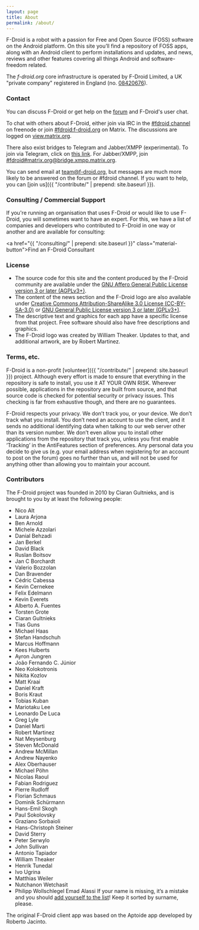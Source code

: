 ```yaml
---
layout: page
title: About
permalink: /about/
---
```


F-Droid is a robot with a passion for Free and Open Source (FOSS) software on the Android platform. On this site you’ll find a repository of FOSS apps, along with an Android client to perform installations and updates, and news, reviews and other features covering all things Android and software-freedom related.

The _f-droid.org_ core infrastructure is operated by F-Droid Limited, a UK "private company" registered in England (no. [08420676](https://beta.companieshouse.gov.uk/company/08420676)).

### Contact

You can discuss F-Droid or get help on the
[forum](https://forum.f-droid.org) and F-Droid's user chat.

To chat with others about F-Droid, either join via IRC in the
[#fdroid channel](https://webchat.freenode.net/?channels=%23fdroid) on
freenode or join [#fdroid:f-droid.org](https://matrix.to/#/#fdroid:f-droid.org) on Matrix.
The discussions are logged on
[view.matrix.org](https://view.matrix.org/alias/%23fdroid:f-droid.org).

There also exist bridges to Telegram and Jabber/XMPP (experimental).
To join via Telegram, click on [this link](https://matrix.f-droid.org/fdroid/telegram/).
For Jabber/XMPP,
join [#fdroid#matrix.org@bridge.xmpp.matrix.org](xmpp:#fdroid#matrix.org@bridge.xmpp.matrix.org?join).

You can send email at
[team@f-droid.org](mailto:team@f-droid.org), but messages are much
more likely to be answered on the forum or #fdroid channel. If you
want to help, you can [join us]({{ "/contribute/" | prepend:
site.baseurl }}).

### Consulting / Commercial Support

If you're running an organisation that uses F-Droid or would like to use F-Droid, you will sometimes want to have an expert. For this, we have a list of companies and developers who contributed to F-Droid in one way or another and are available for consulting:

<a href="{{ "/consulting/" | prepend: site.baseurl }}" class="material-button">Find an F-Droid Consultant</a>

### License

* The source code for this site and the content produced by the F-Droid community are available under the [GNU Affero General Public License version 3 or later (AGPLv3+)](https://www.gnu.org/licenses/agpl-3.0.html).
* The content of the news section and the F-Droid logo are also available under [Creative Commons Attribution-ShareAlike 3.0 License (CC-BY-SA-3.0)](http://creativecommons.org/licenses/by-sa/3.0/) or [GNU General Public License version 3 or later (GPLv3+)](https://www.gnu.org/licenses/gpl-3.0.html).
* The descriptive text and graphics for each app have a specific license from that project.  Free software should also have free descriptions and graphics.
* The F-Droid logo was created by William Theaker. Updates to that, and additional artwork, are by Robert Martinez.


### Terms, etc.

F-Droid is a non-profit [volunteer]({{ "/contribute/" | prepend: site.baseurl }}) project. Although every effort is made to ensure that everything in the repository is safe to install, you use it AT YOUR OWN RISK. Wherever possible, applications in the repository are built from source, and that source code is checked for potential security or privacy issues. This checking is far from exhaustive though, and there are no guarantees.

F-Droid respects your privacy. We don’t track you, or your device. We don’t track what you install. You don’t need an account to use the client, and it sends no additional identifying data when talking to our web server other than its version number. We don’t even allow you to install other applications from the repository that track you, unless you first enable ‘Tracking’ in the AntiFeatures section of preferences. Any personal data you decide to give us (e.g. your email address when registering for an account to post on the forum) goes no further than us, and will not be used for anything other than allowing you to maintain your account.


### Contributors

The F-Droid project was founded in 2010 by Ciaran Gultnieks,
and is brought to you by at least the following people:

* Nico Alt
* Laura Arjona
* Ben Arnold
* Michele Azzolari
* Danial Behzadi
* Jan Berkel
* David Black
* Ruslan Boitsov
* Jan C Borchardt
* Valerio Bozzolan
* Dan Bravender
* Cédric Cabessa
* Kevin Cernekee
* Felix Edelmann
* Kevin Everets
* Alberto A. Fuentes
* Torsten Grote
* Ciaran Gultnieks
* Tias Guns
* Michael Haas
* Stefan Handschuh
* Marcus Hoffmann
* Kees Hulberts
* Ayron Jungren
* João Fernando C. Júnior
* Neo Kolokotronis
* Nikita Kozlov
* Matt Kraai
* Daniel Kraft
* Boris Kraut
* Tobias Kuban
* Mariotaku Lee
* Leonardo De Luca
* Greg Lyle
* Daniel Marti
* Robert Martinez
* Nat Meysenburg
* Steven McDonald
* Andrew McMillan
* Andrew Nayenko
* Alex Oberhauser
* Michael Pöhn
* Nicolas Raoul
* Fabian Rodriguez
* Pierre Rudloff
* Florian Schmaus
* Dominik Schürmann
* Hans-Emil Skogh
* Paul Sokolovsky
* Graziano Sorbaioli
* Hans-Christoph Steiner
* David Sterry
* Peter Serwylo
* John Sullivan
* Antonio Tapiador
* William Theaker
* Henrik Tunedal
* Ivo Ugrina
* Matthias Weiler
* Nutchanon Wetchasit
* Philipp Wollschlegel
Emad Alassi
If your name is missing, it’s a mistake and you should
[add yourself to the list](https://gitlab.com/fdroid/fdroid-website/blob/master/_pages/about.md)!
Keep it sorted by surname, please.

The original F-Droid client app was based on the Aptoide app developed by Roberto Jacinto.

